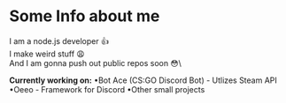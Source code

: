 # Some Info about me
I am a node.js developer 👍\
I make weird stuff 😩\
And I am gonna push out public repos soon 😳\

__**Currently working on:**__
•Bot Ace (CS:GO Discord Bot) - Utlizes Steam API
•Oeeo - Framework for Discord
•Other small projects
